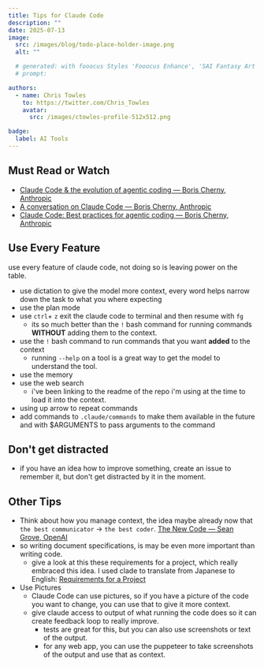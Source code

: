 ```yaml
---
title: Tips for Claude Code
description: ""
date: 2025-07-13
image:
  src: /images/blog/todo-place-holder-image.png
  alt: ""

  # generated: with fooocus Styles 'Fooocus Enhance', 'SAI Fantasy Art', 'SAI Comic Book'
  # prompt:

authors:
  - name: Chris Towles
    to: https://twitter.com/Chris_Towles
    avatar:
      src: /images/ctowles-profile-512x512.png

badge:
  label: AI Tools
---
```



## Must Read or Watch 

- [Claude Code & the evolution of agentic coding — Boris Cherny, Anthropic](https://youtu.be/Lue8K2jqfKk?si=rF5CoJAZWiFbAFvN)
- [A conversation on Claude Code — Boris Cherny, Anthropic](https://www.youtube.com/watch?v=Yf_1w00qIKc)
- [Claude Code: Best practices for agentic coding — Boris Cherny, Anthropic](https://www.anthropic.com/engineering/claude-code-best-practices?s=09)

## Use Every Feature
use every feature of claude code, not doing so is leaving power on the table.

- use dictation to give the model more context, every word helps narrow down the task to what you where expecting
- use the plan mode
- use `ctrl`+ `z` exit the claude code to terminal and then resume with `fg`
  - its so much better than the `!` bash command for running commands **WITHOUT** adding them to the context.
- use the `!` bash command to run commands that you want **added** to the context
  - running `--help` on a tool is a great way to get the model to understand the tool.
- use the memory
- use the web search
    - i've been linking to the readme of the repo i'm using at the time to load it into the context.
- using up arrow to repeat commands
- add commands to `.claude/commands` to make them available in the future and with $ARGUMENTS to pass arguments to the command


## Don't get distracted

- if you have an idea how to improve something, create an issue to remember it, but don't get distracted by it in the moment.


## Other Tips

- Think about how you manage context, the idea maybe already now that `the best communicator` ->  `the best coder`. [The New Code — Sean Grove, OpenAI](https://www.youtube.com/watch?v=8rABwKRsec4&t=1068s)
- so writing document specifications, is may be even more important than writing code.
  - give a look at this these requirements for a project, which really embraced this idea. I used clade to translate from Japanese to English: [Requirements for a Project](https://github.com/ChrisTowles/cc-jsonl/blob/main/docs/requirements.md)
- Use Pictures
  - Claude Code can use pictures, so if you have a picture of the code you want to change, you can use that to give it more context.
  - give claude access to output of what running the code does so it can create feedback loop to really improve.
    - tests are great for this, but you can also use screenshots or text of the output.
    - for any web app, you can use the puppeteer to take screenshots of the output and use that as context.

